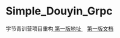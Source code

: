 # Simple_Douyin_Grpc
<p>字节青训营项目重构<a href="https://github.com/Godvictory/douyin">&nbsp;第一版地址 </a> &nbsp;&nbsp; <a href="https://github.com/Godvictory/douyin#readme">第一版文档</a></p>
